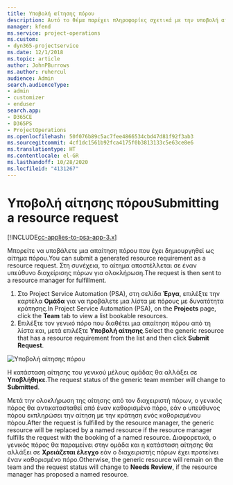 ```yaml
---
title: Υποβολή αίτησης πόρου
description: Αυτό το θέμα παρέχει πληροφορίες σχετικά με την υποβολή αίτησης για έναν πόρο έργου.
manager: kfend
ms.service: project-operations
ms.custom:
- dyn365-projectservice
ms.date: 12/1/2018
ms.topic: article
author: JohnPBurrows
ms.author: ruhercul
audience: Admin
search.audienceType:
- admin
- customizer
- enduser
search.app:
- D365CE
- D365PS
- ProjectOperations
ms.openlocfilehash: 50f076b89c5ac7fee4866534cbd47d81f92f3ab3
ms.sourcegitcommit: 4cf1dc1561b92fca4175f0b3813133c5e63ce8e6
ms.translationtype: HT
ms.contentlocale: el-GR
ms.lasthandoff: 10/28/2020
ms.locfileid: "4131267"
---
```

# <a name="submitting-a-resource-request"></a><span data-ttu-id="629e3-103">Υποβολή αίτησης πόρου</span><span class="sxs-lookup"><span data-stu-id="629e3-103">Submitting a resource request</span></span>

[!INCLUDE[cc-applies-to-psa-app-3.x](../includes/cc-applies-to-psa-app-3x.md)]

<span data-ttu-id="629e3-104">Μπορείτε να υποβάλετε μια απαίτηση πόρου που έχει δημιουργηθεί ως αίτημα πόρου.</span><span class="sxs-lookup"><span data-stu-id="629e3-104">You can submit a generated resource requirement as a resource request.</span></span> <span data-ttu-id="629e3-105">Στη συνέχεια, το αίτημα αποστέλλεται σε έναν υπεύθυνο διαχείρισης πόρων για ολοκλήρωση.</span><span class="sxs-lookup"><span data-stu-id="629e3-105">The request is then sent to a resource manager for fulfillment.</span></span>

1. <span data-ttu-id="629e3-106">Στο Project Service Automation (PSA), στη σελίδα **Έργα**, επιλέξτε την καρτέλα **Ομάδα** για να προβάλετε μια λίστα με πόρους με δυνατότητα κράτησης.</span><span class="sxs-lookup"><span data-stu-id="629e3-106">In Project Service Automation (PSA), on the **Projects** page, click the **Team** tab to view a list bookable resources.</span></span> 
2. <span data-ttu-id="629e3-107">Επιλέξτε τον γενικό πόρο που διαθέτει μια απαίτηση πόρου από τη λίστα και, μετά επιλέξτε **Υποβολή αίτησης**.</span><span class="sxs-lookup"><span data-stu-id="629e3-107">Select the generic resource that has a resource requirement from the list and then click **Submit Request**.</span></span>

![Υποβολή αίτησης πόρου](media/RM-how-to-18.png)

<span data-ttu-id="629e3-109">Η κατάσταση αίτησης του γενικού μέλους ομάδας θα αλλάξει σε **Υποβλήθηκε**.</span><span class="sxs-lookup"><span data-stu-id="629e3-109">The request status of the generic team member will change to **Submitted**.</span></span>

<span data-ttu-id="629e3-110">Μετά την ολοκλήρωση της αίτησης από τον διαχειριστή πόρων, ο γενικός πόρος θα αντικατασταθεί από έναν καθορισμένο πόρο, εάν ο υπεύθυνος πόρου εκπληρώσει την αίτηση με την κράτηση ενός καθορισμένου πόρου.</span><span class="sxs-lookup"><span data-stu-id="629e3-110">After the request is fulfilled by the resource manager, the generic resource will be replaced by a named resource if the resource manager fulfills the request with the booking of a named resource.</span></span> <span data-ttu-id="629e3-111">Διαφορετικά, ο γενικός πόρος θα παραμείνει στην ομάδα και η κατάσταση αίτησης θα αλλάξει σε **Χρειάζεται έλεγχο** εάν ο διαχειριστής πόρων έχει προτείνει έναν καθορισμένο πόρο.</span><span class="sxs-lookup"><span data-stu-id="629e3-111">Otherwise, the generic resource will remain on the team and the request status will change to **Needs Review**, if the resource manager has proposed a named resource.</span></span>
